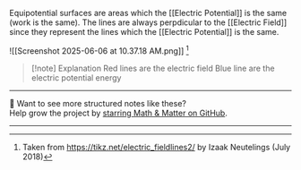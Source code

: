 
Equipotential surfaces  are areas which the [[Electric Potential]] is the same (work is the same). The lines are always perpdicular to the [[Electric Field]] since they represent the lines which the [[Electric Potential]] is the same.

![[Screenshot 2025-06-06 at 10.37.18 AM.png]]
[^1]
>[!note] Explanation
Red lines are the electric field
Blue line are the electric potential energy 



[^1]: Taken from https://tikz.net/electric_fieldlines2/ by Izaak Neutelings (July 2018)

---

📂 Want to see more structured notes like these?  
Help grow the project by [starring Math & Matter on GitHub](https://github.com/rajeevphysics/Obsidan-MathMatter).

---
